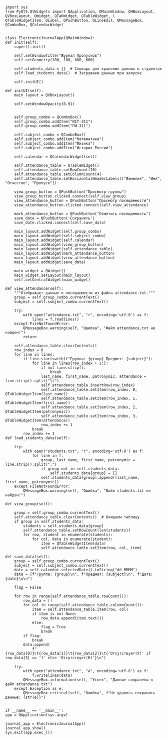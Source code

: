 
    import sys
    from PyQt5.QtWidgets import QApplication, QMainWindow, QHBoxLayout, QVBoxLayout, QWidget, QTabWidget, QTableWidget, \
    QTableWidgetItem, QLabel, QPushButton, QLineEdit, QMessageBox, QComboBox, QCalendarWidget


    class ElectronicJournalApp(QMainWindow):
    def init(self):
        super().init()

        self.setWindowTitle("Журнал Пропусков")
        self.setGeometry(100, 100, 800, 600)

        self.students_data = {}  # Словарь для хранения данных о студентах
        self.load_students_data()  # Загружаем данные при запуске

        self.initUI()

    def initUI(self):
        main_layout = QVBoxLayout()
        
        self.setWindowOpacity(0.91)
        
        
        self.group_combo = QComboBox()
        self.group_combo.addItem("ИСТ-311")
        self.group_combo.addItem("ПИ-311")

        self.subject_combo = QComboBox()
        self.subject_combo.addItem("Математика")
        self.subject_combo.addItem("Физика")
        self.subject_combo.addItem("История России")

        self.calendar = QCalendarWidget(self)

        self.attendance_table = QTableWidget()
        self.attendance_table.setRowCount(10)
        self.attendance_table.setColumnCount(4)
        self.attendance_table.setHorizontalHeaderLabels(["Фамилия", "Имя", "Отчество", "Пропуск"])

        view_group_button = QPushButton("Просмотр группы")
        view_group_button.clicked.connect(self.view_group)
        view_attendance_button = QPushButton("Просмотр посещаемости")
        view_attendance_button.clicked.connect(self.view_attendance)

        mark_attendance_button = QPushButton("Отметить посещаемость")
        save_date = QPushButton('Сохранить')
        save_date.clicked.connect(self.save_data)

        main_layout.addWidget(self.group_combo)
        main_layout.addWidget(self.subject_combo)
        main_layout.addWidget(self.calendar)
        main_layout.addWidget(view_group_button)  
        main_layout.addWidget(self.attendance_table)
        main_layout.addWidget(mark_attendance_button)
        main_layout.addWidget(view_attendance_button)  
        main_layout.addWidget(save_date)

        main_widget = QWidget()
        main_widget.setLayout(main_layout)
        self.setCentralWidget(main_widget)

    def view_attendance(self):
        """Отображает данные о посещаемости из файла attendance.txt."""
        group = self.group_combo.currentText()
        subject = self.subject_combo.currentText()

        try:
            with open("attendance.txt", "r", encoding='utf-8') as f:
                lines = f.readlines()
        except FileNotFoundError:
            QMessageBox.warning(self, "Ошибка", "Файл attendance.txt не найден!")
            return

        self.attendance_table.clearContents() 
        row_index = 0
        for line in lines:
            if line.startswith(f"Группа: {group} Предмет: {subject}"):
                for line in lines[row_index + 3:]:  
                    if not line.strip():  
                        break
                    last_name, first_name, patronymic, attendance = line.strip().split("\t")
                    self.attendance_table.insertRow(row_index)  
                    self.attendance_table.setItem(row_index, 0, QTableWidgetItem(last_name))
                    self.attendance_table.setItem(row_index, 1, QTableWidgetItem(first_name))
                    self.attendance_table.setItem(row_index, 2, QTableWidgetItem(patronymic))
                    self.attendance_table.setItem(row_index, 3, QTableWidgetItem(attendance))
                    row_index += 1
                break  
            row_index += 1
    def load_students_data(self):
        
        try:
            with open("students.txt", "r", encoding='utf-8') as f:
                for line in f:
                    group, last_name, first_name, patronymic = line.strip().split(",")
                    if group not in self.students_data:
                        self.students_data[group] = []
                    self.students_data[group].append((last_name, first_name, patronymic))
        except FileNotFoundError:
            QMessageBox.warning(self, "Ошибка", "Файл students.txt не найден!")

    def view_group(self):
        
        group = self.group_combo.currentText()
        self.attendance_table.clearContents()  # Очищаем таблицу
        if group in self.students_data:
            students = self.students_data[group]
            self.attendance_table.setRowCount(len(students))
            for row, student in enumerate(students):
                for col, data in enumerate(student):
                    item = QTableWidgetItem(data)
                    self.attendance_table.setItem(row, col, item)

    def save_data(self):
        group = self.group_combo.currentText()
        subject = self.subject_combo.currentText()
        date = self.calendar.selectedDate().toString("dd MMMM")  
        data = [f"Группа: {group}\n", f"Предмет: {subject}\n", f"Дата: {date}\n\n"]

        flag = False

        for row in range(self.attendance_table.rowCount()):
            row_data = []
            for col in range(self.attendance_table.columnCount()):
                item = self.attendance_table.item(row, col)
                if item is not None:
                    row_data.append(item.text())
                else:
                    flag = True
                    break
            if flag:
                break
            data.append(
                f"{row_data[0]}\t{row_data[1]}\t{row_data[2]}\t{'Отсутствует(У)' if row_data[3] == '1' else 'Отсутствует(Н)'}\n")

        try:
            with open("attendance.txt", "a", encoding='utf-8') as f:
                f.writelines(data)
            QMessageBox.information(self, "Успех", "Данные сохранены в файл attendance.txt")
        except Exception as e:
            QMessageBox.critical(self, "Ошибка", f"Не удалось сохранить данные: {str(e)}")


    if __name__ == '__main__':
    app = QApplication(sys.argv)

    journal_app = ElectronicJournalApp()
    journal_app.show()
    sys.exit(app.exec_())
